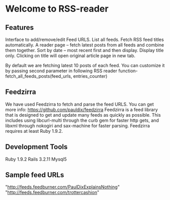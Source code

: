 Welcome to RSS-reader
=====================

Features
-------------
Interface to add/remove/edit Feed URLS.
List all feeds. Fetch RSS feed titles automatically.
A reader page – fetch latest posts from all feeds and combine them together. Sort by date – most recent first and then
display. Display title only. Clicking on title will open original article page in new tab.

By default we are fetching latest 10 posts of each feed. You can customize it by passing second parameter in following RSS reader function-
fetch_all_feeds_posts(feed_urls, entries_counter)

Feedzirra
--------------
We have used Feedzirra to fetch and parse the feed URLS. You can get more info: https://github.com/pauldix/feedzirra
Feedzirra is a feed library that is designed to get and update many feeds as quickly as possible. This includes using libcurl-multi through the curb gem for faster http gets, and libxml through nokogiri and sax-machine for faster parsing. Feedzirra requires at least Ruby 1.9.2.

Development Tools
---------------
Ruby 1.9.2
Rails 3.2.11
Mysql5

Sample feed URLs
-----------------------------
"http://feeds.feedburner.com/PaulDixExplainsNothing"
"http://feeds.feedburner.com/trottercashion"

